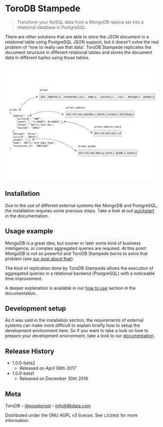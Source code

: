 # ToroDB Stampede

> Transform your NoSQL data from a MongoDB replica set into a relational database in PostgreSQL.

There are other solutions that are able to store the JSON document in a 
relational table using PostgreSQL JSON support, but it doesn't solve the real 
problem of 'how to really use that data'. ToroDB Stampede replicates the 
document structure in different relational tables and stores the document data
in different tuples using those tables.

![](documentation/docs/images/tables_distribution.jpeg)

## Installation

Due to the use of different external systems like MongoDB and PostgreSQL, the
installation requires some previous steps. Take a look at out 
[quickstart][1] in the
documentation.

## Usage example

MongoDB is a great idea, but sooner or later some kind of business 
intelligence, or complex aggregated queries are required. At this point MongoDB
is not so powerful and ToroDB Stampede borns to solve that problem (see 
[our post about that][2]).

The kind of replication done by ToroDB Stampede allows the execution of 
aggregated queries in a relational backend (PostgreSQL) with a noticeable time 
improvement.

A deeper explanation is available in our 
[how to use][3] section in the 
documentation.

## Development setup

As it was said in the installation section, the requirements of external 
systems can make more difficult to explain briefly how to setup the development 
environment here. So if you want to take a look on how to prepare your 
development environment, take a look to our 
[documentation][4].

## Release History

* 1.0.0-beta2
    * Released on April 06th 2017
* 1.0.0-beta1
    * Released on December 30th 2016

## Meta

ToroDB – [@nosqlonsql](https://twitter.com/nosqlonsql) – info@8kdata.com

Distributed under the GNU AGPL v3 license. See ``LICENSE`` for more information.

[1]: https://www.torodb.com/stampede/docs/quickstart
[2]: https://www.8kdata.com/blog/the-conundrum-of-bi-aggregate-queries-on-mongodb/
[3]: https://www.torodb.com/stampede/docs/how-to-use
[4]: https://www.torodb.com/stampede/docs/installation/previous-requirements/
